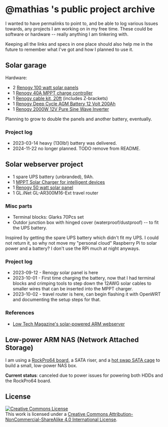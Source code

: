 # @mathias 's public project archive

I wanted to have permalinks to point to, and be able to log various Issues towards, any projects I am working on in my free time. These could be software or hardware -- really anything I am tinkering with.

Keeping all the links and specs in one place should also help me in the future to remember what I've got and how I planned to use it.

## Solar garage

Hardware:
* 2 [Renogy 100 watt solar panels](https://www.renogy.com/100-watt-12-volt-monocrystalline-solar-panel-compact-design/)
* 1 [Renogy 40A MPPT charge controller](https://www.renogy.com/rover-li-40-amp-mppt-solar-charge-controller/)
* 1 [Renogy cable kit, 20ft](https://www.amazon.com/Renogy-Accessory-Systems-Kit-Connector/dp/B091KTG9WX/) (includes Z-brackets)
* 1 [Renogy Deep Cycle AGM Battery 12 Volt 200Ah](https://www.renogy.com/deep-cycle-agm-battery-12-volt-200ah/)
* 1 [Renogy 2000W 12V Pure Sine Wave Inverter](https://www.renogy.com/2000w-12v-pure-sine-wave-inverter/)

Planning to grow to double the panels and another battery, eventually.

### Project log
* 2023-03-14 heavy (130lb!) battery was delivered.
* 2024-11-22 no longer planned. TODO remove from README.

## Solar webserver project
* 1 spare UPS battery (unbranded), 9Ah.
* 1 [MPPT Solar Charger for intelligent devices](https://www.tindie.com/products/globoy/mppt-solar-charger-for-intelligent-devices/) 
* 1 [Renogy 50 watt solar panel](https://www.renogy.com/50-watt-12-volt-monocrystalline-solar-panel/)
* 1 GL.iNet GL-AR300M16-Ext travel router

### Misc parts
* Terminal blocks: Glarks 70Pcs set
* Outdor junction box with hinged cover (waterproof/dustproof) -- to fit the UPS battery.

Inspired by getting the spare UPS battery which didn't fit my UPS. I could not return it, so why not move my "personal cloud" Raspberry Pi to solar power and a battery? I don't use the RPi much at night anyways.


### Project log
* 2023-09-12 - Renogy solar panel is here
* 2023-10-01 - First time charging the battery, now that I had terminal blocks and crimping tools to step down the 12AWG solar cables to smaller wires that can be inserted into the MPPT charger.
* 2023-10-02 - travel router is here, can begin flashing it with OpenWRT and documenting the setup steps for that.

### References
- [Low Tech Magazine's solar-powered ARM webserver](https://homebrewserver.club/low-tech-website-howto.html)

## Low-power ARM NAS (Network Attached Storage)

I am using a [RockPro64 board](https://www.pine64.org/rockpro64/), a SATA riser, and a [hot swap SATA cage](https://www.rosewill.com/rosewill-rsv-sata-cage-34-hard-disk-drive-cage/p/9SIA072GJ92556) to build a small, low-power NAS box.

**Current status**: canceled due to power issues for powering both HDDs and the RockPro64 board. 


## License

<a rel="license" href="http://creativecommons.org/licenses/by-nc-sa/4.0/"><img alt="Creative Commons License" style="border-width:0" src="https://i.creativecommons.org/l/by-nc-sa/4.0/88x31.png" /></a><br />This work is licensed under a <a rel="license" href="http://creativecommons.org/licenses/by-nc-sa/4.0/">Creative Commons Attribution-NonCommercial-ShareAlike 4.0 International License</a>.
